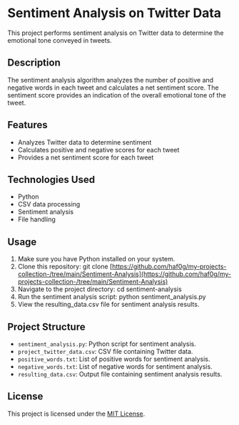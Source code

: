 # Sentiment Analysis on Twitter Data

This project performs sentiment analysis on Twitter data to determine the emotional tone conveyed in tweets.

## Description

The sentiment analysis algorithm analyzes the number of positive and negative words in each tweet and calculates a net sentiment score. The sentiment score provides an indication of the overall emotional tone of the tweet.

## Features

- Analyzes Twitter data to determine sentiment
- Calculates positive and negative scores for each tweet
- Provides a net sentiment score for each tweet

## Technologies Used

- Python
- CSV data processing
- Sentiment analysis
- File handling

## Usage

1. Make sure you have Python installed on your system.
2. Clone this repository: git clone [https://github.com/haf0g/my-projects-collection-/tree/main/Sentiment-Analysis](https://github.com/haf0g/my-projects-collection-/tree/main/Sentiment-Analysis)
3. Navigate to the project directory: cd sentiment-analysis
4. Run the sentiment analysis script: python sentiment_analysis.py
5. View the resulting_data.csv file for sentiment analysis results.

## Project Structure

- `sentiment_analysis.py`: Python script for sentiment analysis.
- `project_twitter_data.csv`: CSV file containing Twitter data.
- `positive_words.txt`: List of positive words for sentiment analysis.
- `negative_words.txt`: List of negative words for sentiment analysis.
- `resulting_data.csv`: Output file containing sentiment analysis results.

## License

This project is licensed under the [MIT License](LICENSE).


